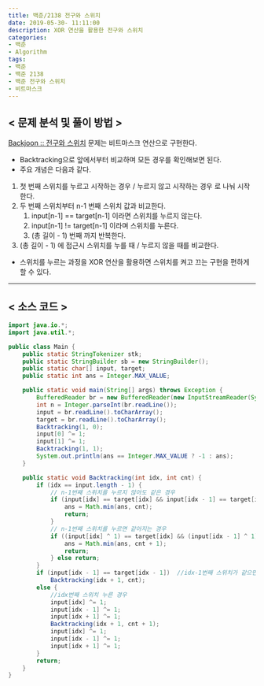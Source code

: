 ```yaml
---
title: 백준/2138 전구와 스위치
date: 2019-05-30- 11:11:00
description: XOR 연산을 활용한 전구와 스위치
categories:
- 백준
- Algorithm
tags:
- 백준
- 백준 2138
- 백준 전구와 스위치
- 비트마스크
---
```

## < 문제 분석 및 풀이 방법 >

[Backjoon :: 전구와 스위치](https://www.acmicpc.net/problem/2138) 문제는 비트마스크 연산으로 구현한다.

- Backtracking으로 앞에서부터 비교하며 모든 경우를 확인해보면 된다.
- 주요 개념은 다음과 같다.

1. 첫 번째 스위치를 누르고 시작하는 경우 / 누르지 않고 시작하는 경우 로 나눠 시작한다.
2. 두 번째 스위치부터 n-1 번째 스위치 값과 비교한다.
    1. input[n-1] == target[n-1] 이라면 스위치를 누르지 않는다.
    2. input[n-1] != target[n-1] 이라며 스위치를 누른다.
    3. (총 길이 - 1) 번째 까지 반복한다.
3. (총 길이 - 1) 에 접근시 스위치를 누를 때 / 누르지 않을 때를 비교한다.

- 스위치를 누르는 과정을 XOR 연산을 활용하면 스위치를 켜고 끄는 구현을 편하게 할 수 있다.   

***

## < 소스 코드 >

~~~java
import java.io.*;
import java.util.*;

public class Main {
    public static StringTokenizer stk;
    public static StringBuilder sb = new StringBuilder();
    public static char[] input, target;
    public static int ans = Integer.MAX_VALUE;

    public static void main(String[] args) throws Exception {
        BufferedReader br = new BufferedReader(new InputStreamReader(System.in));
        int n = Integer.parseInt(br.readLine());
        input = br.readLine().toCharArray();
        target = br.readLine().toCharArray();
        Backtracking(1, 0);
        input[0] ^= 1;
        input[1] ^= 1;
        Backtracking(1, 1);
        System.out.println(ans == Integer.MAX_VALUE ? -1 : ans);
    }

    public static void Backtracking(int idx, int cnt) {
        if (idx == input.length - 1) {
            // n-1번째 스위치를 누르지 않아도 같은 경우
            if (input[idx] == target[idx] && input[idx - 1] == target[idx - 1]) {
                ans = Math.min(ans, cnt);
                return;
            }
            // n-1번째 스위치를 누르면 같아지는 경우
            if ((input[idx] ^ 1) == target[idx] && (input[idx - 1] ^ 1) == target[idx - 1]) {
                ans = Math.min(ans, cnt + 1);
                return;
            } else return;
        }
        if (input[idx - 1] == target[idx - 1])  //idx-1번째 스위치가 같으면 스위치를 누를 필요 없다.
            Backtracking(idx + 1, cnt); 
        else {
            //idx번째 스위치 누른 경우
            input[idx] ^= 1;
            input[idx - 1] ^= 1;
            input[idx + 1] ^= 1;
            Backtracking(idx + 1, cnt + 1);
            input[idx] ^= 1;
            input[idx - 1] ^= 1;
            input[idx + 1] ^= 1;
        }
        return;
    }
}
~~~